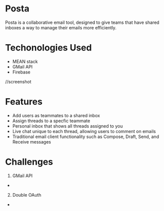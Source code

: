 # Posta

Posta is a collaborative email tool, designed to give teams that have shared inboxes a way to manage their emails more efficiently. 

# Techonologies Used
* MEAN stack
* GMail API
* Firebase

//screenshot

# Features
* Add users as teammates to a shared inbox
* Assign threads to a specfic teammate
* Personal inbox that shows all threads assigned to you
* Live chat unique to each thread, allowing users to comment on emails
* Traditional email client functionality such as Compose, Draft, Send, and Receive messages


# Challenges
1. GMail API
  * 
2. Double OAuth
  * 
  



